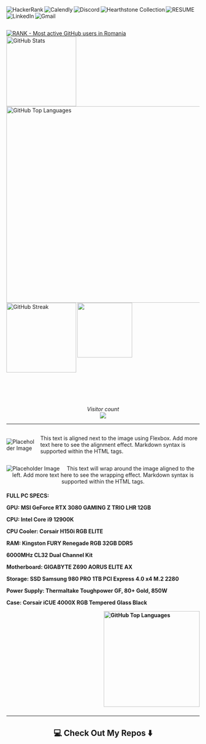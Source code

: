 <!-- Username = RomulusMirauta -->

<!-- https://shields.io/badges -->



<a href="https://www.hackerrank.com/profile/RomulusMirauta">
	<img align="left"
		src="https://img.shields.io/badge/-Hackerrank-2EC866?style=for-the-badge&logo=HackerRank&logoColor=white" 
		alt="HackerRank" />
</a>


<a href="https://calendly.com/romulus-mirauta/1-hour-meeting">
	<img align="left"
		src="https://img.shields.io/badge/Calendly-%23006BFF.svg?style=for-the-badge&logo=Calendly&logoColor=white"
		alt="Calendly" />
</a>


<a href="https://discord.com/users/171948220111388672">
	<img align="left"
		src="https://img.shields.io/badge/Discord-%235865F2.svg?style=for-the-badge&logo=discord&logoColor=white" 
		alt="Discord" />
</a>


<a href="https://hsreplay.net/collection/2/54480468/">
	<img align="left"
		src="https://img.shields.io/badge/Hearthstone-%23FA830D.svg?style=for-the-badge&logo=hearthstone-collection&logoColor=white" 
		alt="Hearthstone Collection" />
</a>


<a href="https://docs.google.com/document/d/1b2vt_GqHarnpi5ee7XQQPeUnvB5h7ksj43ciZZqfpwE/">
	<img align="left"
		src="https://img.shields.io/badge/_CV_-CV1?style=for-the-badge&color=silver"
		alt="RESUME" />
</a>


<a href="https://www.linkedin.com/in/romulus-mirauta/">
	<img align="left"
		src="https://img.shields.io/badge/linkedin-%230077B5.svg?style=for-the-badge&logo=linkedin&logoColor=white" 
		alt="LinkedIn" />
</a>


<a href="mailto:romulus.mirauta1@gmail.com">
	<img align="left"
		src="https://img.shields.io/badge/Gmail-D14836?style=for-the-badge&logo=gmail&logoColor=white" 
		alt="Gmail" />
</a>



<br><br>



<a href="https://user-badge.committers.top/romania/RomulusMirauta">
	<img align="center"
		src="https://user-badge.committers.top/romania/RomulusMirauta.svg" 
		alt="RANK - Most active GitHub users in Romania" />
</a>


<br>


<a href="#">
	<img align="left" height=182
		src="https://github-readme-stats.vercel.app/api?username=RomulusMirauta&theme=dark&show_icons=true&hide_border=false&count_private=true&cache_seconds=43200&custom_title=My&nbsp;GitHub&nbsp;Stats&card_width=460"
		alt="GitHub Stats" />
</a>


<a href="https://gh-stats-gen.vercel.app/">
	<img align="right" height=513
		src="https://github-readme-stats.vercel.app/api/top-langs/?username=RomulusMirauta&theme=dark&show_icons=true&hide_border=false&layout=pie&cache_seconds=43200&&langs_count=20&card_width=290"
		alt="GitHub Top Languages" />
</a>



<a href="#">
	<img align="left" height=182
		src="https://github-readme-streak-stats.herokuapp.com/?user=RomulusMirauta&theme=dark&hide_border=false&cache_seconds=43200&card_width=460"
		alt="GitHub Streak" />
</a>


<a href="#">
	<img align="left" height=143
		src="https://github-profile-trophy.vercel.app/?username=RomulusMirauta&theme=darkhub&no-frame=false&title=Repositories,Followers,Commits&column=-1" />
</a>


<br><br><br><br><br><br><br><br><br><br><br><br><br><br><br><br><br><br><br><br><br><br><br><br>


<p align="center">
	<i>Visitor count</i><br>
	<img src="https://profile-counter.glitch.me/RomulusMirauta/count.svg" />
</p>



<hr>





<!--

https://github-readme-stats.vercel.app/api/top-langs/?username=RomulusMirauta&theme=dark&show_icons=true&hide_border=false&layout=pie&cache_seconds=43200&&langs_count=20&card_width=290

-->




<div style="display: flex; align-items: center;">
  <img src="https://github-readme-stats.vercel.app/api/top-langs/?username=RomulusMirauta&theme=dark&show_icons=true&hide_border=false&layout=pie&cache_seconds=43200&&langs_count=20&card_width=290" alt="Placeholder Image" style="margin-right: 10px;">
  <p>This text is aligned next to the image using Flexbox. Add more text here to see the alignment effect. Markdown syntax is supported within the HTML tags.</p>
</div>











<p align="center">
  <img src="https://github-readme-stats.vercel.app/api/top-langs/?username=RomulusMirauta&theme=dark&show_icons=true&hide_border=false&layout=pie&cache_seconds=43200&&langs_count=20&card_width=290" alt="Placeholder Image" style="float: left; margin-right: 5px;">
  This text will wrap around the image aligned to the left. Add more text here to see the wrapping effect. Markdown syntax is supported within the HTML tags.
</p>














<h4 align="left">



<p>FULL PC SPECS:

<p>GPU: MSI GeForce RTX 3080 GAMING Z TRIO LHR 12GB
<p>CPU: Intel Core i9 12900K
<p>CPU Cooler: Corsair H150i RGB ELITE
<p>RAM: Kingston FURY Renegade RGB 32GB DDR5 
<p>6000MHz CL32 Dual Channel Kit
<p>Motherboard: GIGABYTE Z690 AORUS ELITE AX
<p>Storage: SSD Samsung 980 PRO 1TB PCI Express 4.0 x4 M.2 2280
<p>Power Supply: Thermaltake Toughpower GF, 80+ Gold, 850W
<p>Case: Corsair iCUE 4000X RGB Tempered Glass Black

</p>




<a href="https://gh-stats-gen.vercel.app/">
	<img align="right" height=250
		src="https://github-readme-stats.vercel.app/api/top-langs/?username=RomulusMirauta&theme=dark&show_icons=true&hide_border=false&layout=pie&cache_seconds=43200&&langs_count=20&card_width=290"
		alt="GitHub Top Languages" />
</a>





<!--

<a title="System requirements and Rate my PC tool - all at PCGameBenchmark" href="https://www.pcgamebenchmark.com/ratemypc?cpu=intel-core-i9-12900k&memory=32gb&gpu=nvidia-geforce-rtx-3080&platform=windows">

<img align="right"
	src="https://www.pcgamebenchmark.com/signature/intel-core-i9-12900k/32gb/nvidia-geforce-rtx-3080/twitch.png">
</a>

-->

</h4>


<br><br><br><br><br><br><br><br><br><br><br><br><br><br><br>

<hr>



<h2  align="center">💻 Check Out My Repos ⬇️ </h2>





<!-- LEARNING -->



<!--



<br><br>

<a href="https://hsreplay.net/collection/2/54480468/">
	<img align="left"
		src="https://img.shields.io/badge/Hearthstone-HearthstoneCollection1?style=for-the-badge&color=FA830D" 
		alt="Hearthstone Collection" />
</a>


<a href="https://hsreplay.net/collection/2/54480468/">
	<img align="center"
		src="https://img.shields.io/badge/Hearthstone-HearthstoneCollection1?style=for-the-badge&color=FA830D" 
		alt="Hearthstone Collection" />
</a>


<a href="https://hsreplay.net/collection/2/54480468/">
	<img align="right"
		src="https://img.shields.io/badge/Hearthstone-HearthstoneCollection1?style=for-the-badge&color=FA830D" 
		alt="Hearthstone Collection" />
</a>



<br><br>



<div style="text-align: center;">
  <img src="https://img.shields.io/badge/Hearthstone-HearthstoneCollection1?style=for-the-badge&color=FA830D" alt="Example Image">
</div>


<br><br>

<img src="https://img.shields.io/badge/Hearthstone-HearthstoneCollection1?style=for-the-badge&color=FA830D" alt="Example Image" style="float: right">







<h2  align="center">
<a href="https://hsreplay.net/collection/2/54480468/">
	<img src="https://img.shields.io/badge/Hearthstone-HearthstoneCollection1?style=for-the-badge&color=FA830D" 
		alt="Hearthstone Collection" />
</a> 
</h2>


-->






<!-- LEARNING -->